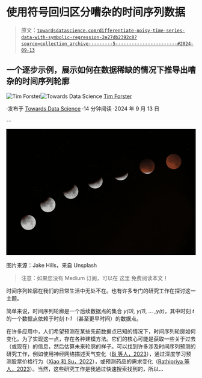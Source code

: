 # 使用符号回归区分嘈杂的时间序列数据

> 原文：[`towardsdatascience.com/differentiate-noisy-time-series-data-with-symbolic-regression-2e27db2392c8?source=collection_archive---------5-----------------------#2024-09-13`](https://towardsdatascience.com/differentiate-noisy-time-series-data-with-symbolic-regression-2e27db2392c8?source=collection_archive---------5-----------------------#2024-09-13)

## **一个逐步示例，展示如何在数据稀缺的情况下推导出嘈杂的时间序列轮廓**

[](https://medium.com/@mit.forster?source=post_page---byline--2e27db2392c8--------------------------------)![Tim Forster](https://medium.com/@mit.forster?source=post_page---byline--2e27db2392c8--------------------------------)[](https://towardsdatascience.com/?source=post_page---byline--2e27db2392c8--------------------------------)![Towards Data Science](https://towardsdatascience.com/?source=post_page---byline--2e27db2392c8--------------------------------) [Tim Forster](https://medium.com/@mit.forster?source=post_page---byline--2e27db2392c8--------------------------------)

·发布于 [Towards Data Science](https://towardsdatascience.com/?source=post_page---byline--2e27db2392c8--------------------------------) ·14 分钟阅读 ·2024 年 9 月 13 日

--

![](img/3b79e03bb57499d6f4d4b1fc4a407c58.png)

图片来源：Jake Hills，来自 Unsplash

> 注意：如果您没有 Medium 订阅，可以在 这里 免费阅读本文！

时间序列轮廓在我们的日常生活中无处不在。也有许多专门的研究工作在探讨这一主题。

简单来说，时间序列轮廓是一个后续数据点的集合 *y(0), y(1), … ,y(t)*，其中时刻 *t* 的一个数据点依赖于时刻 *t-1* （甚至更早时间）的数据点。

在许多应用中，人们希望预测在某些先前数据点已知的情况下，时间序列轮廓如何变化。为了实现这一点，存在各种建模方法。它们的核心可能是获取一些关于过去（或现在）的信息，然后估算未来轮廓的样子。可以找到许多涉及时间序列预测的研究工作，例如使用神经网络描述天气变化（[Bi 等人，2023](https://www.nature.com/articles/s41586-023-06185-3)），通过深度学习预测股票价格行为（[Xiao 和 Su，2022](https://onlinelibrary.wiley.com/doi/10.1155/2022/4758698)），或预测药品的需求变化（[Rathipriya 等人，2023](https://www.ncbi.nlm.nih.gov/pmc/articles/PMC9540101/)）。当然，这些研究工作是我通过快速搜索找到的，所以…
